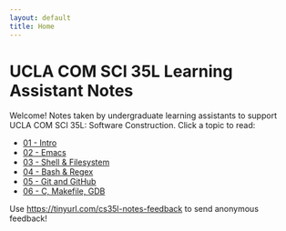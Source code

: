 ```yaml
---
layout: default
title: Home
---
```


# UCLA COM SCI 35L Learning Assistant Notes

Welcome! Notes taken by undergraduate learning assistants to support UCLA COM
SCI 35L: Software Construction. Click a topic to read:

- [01 - Intro](lectures/01-intro.md)
- [02 - Emacs](lectures/02-emacs.md)
- [03 - Shell & Filesystem](lectures/03-shell-filesystem.md)
- [04 - Bash & Regex](lectures/04-bash-regex.md)
- [05 - Git and GitHub](lectures/05-git-and-github.md)
- [06 - C, Makefile, GDB](lectures/06-c-makefile-gdb.md)

Use <https://tinyurl.com/cs35l-notes-feedback> to send anonymous feedback!
